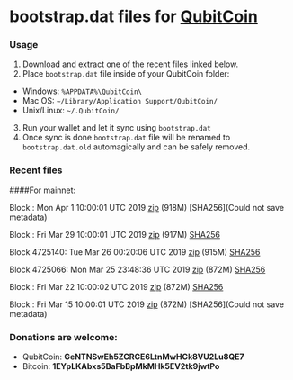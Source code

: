 # bootstrap.dat files for [QubitCoin](https://qubitcoin.cc/)

### Usage

1. Download and extract one of the recent files linked below.
2. Place `bootstrap.dat` file inside of your QubitCoin folder:
 - Windows: `%APPDATA%\QubitCoin\`
 - Mac OS: `~/Library/Application Support/QubitCoin/`
 - Unix/Linux: `~/.QubitCoin/`
3. Run your wallet and let it sync using `bootstrap.dat`
4. Once sync is done `bootstrap.dat` file will be renamed to `bootstrap.dat.old` automagically and can be safely removed.

### Recent files

####For mainnet:

Block : Mon Apr  1 10:00:01 UTC 2019 [zip]() (918M) [SHA256](Could not save metadata)

Block : Fri Mar 29 10:00:01 UTC 2019 [zip](https://transfer.sh/WoDnq/bootstrap.dat.20190329.zip) (917M) [SHA256](https://transfer.sh/oVigw/sha256.txt)

Block 4725140: Tue Mar 26 00:20:06 UTC 2019 [zip](https://transfer.sh/Jd35K/bootstrap.dat.20190326.zip) (915M) [SHA256](https://transfer.sh/9xkdt/sha256.txt)

Block 4725066: Mon Mar 25 23:48:36 UTC 2019 [zip](https://transfer.sh/uBUHQ/bootstrap.dat.20190325.zip) (872M) [SHA256](https://transfer.sh/kLNqT/sha256.txt)

Block : Fri Mar 22 10:00:02 UTC 2019 [zip]() (872M) [SHA256]()

Block : Fri Mar 15 10:00:01 UTC 2019 [zip]() (872M) [SHA256](Could not save metadata)

### Donations are welcome:

- QubitCoin: **GeNTNSwEh5ZCRCE6LtnMwHCk8VU2Lu8QE7**
- Bitcoin: **1EYpLKAbxs5BaFbBpMkMHk5EV2tk9jwtPo**
